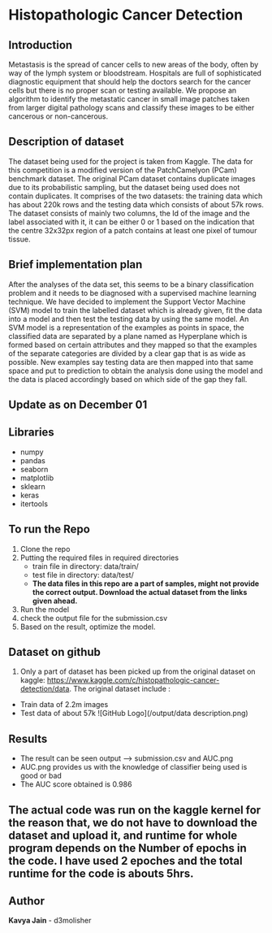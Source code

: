 #  Histopathologic Cancer Detection 

## Introduction
Metastasis is the spread of cancer cells to new areas of the body, often by way of the lymph
system or bloodstream. Hospitals are full of sophisticated diagnostic equipment that should
help the doctors search for the cancer cells but there is no proper scan or testing available. We
propose an algorithm to identify the metastatic cancer in small image patches taken from larger
digital pathology scans and classify these images to be either cancerous or non-cancerous.
## Description of dataset
The dataset being used for the project is taken from Kaggle. The data for this competition is a
modified version of the PatchCamelyon (PCam) benchmark dataset. The original PCam dataset
contains duplicate images due to its probabilistic sampling, but the dataset being used does not
contain duplicates. It comprises of the two datasets: the training data which has about 220k
rows and the testing data which consists of about 57k rows. The dataset consists of mainly two
columns, the Id of the image and the label associated with it, it can be either 0 or 1 based on
the indication that the centre 32x32px region of a patch contains at least one pixel of tumour
tissue.
## Brief implementation plan
After the analyses of the data set, this seems to be a binary classification problem and it needs to be
diagnosed with a supervised machine learning technique. We have decided to implement the
Support Vector Machine (SVM) model to train the labelled dataset which is already given, fit
the data into a model and then test the testing data by using the same model. An SVM model
is a representation of the examples as points in space, the classified data are separated by a
plane named as Hyperplane which is formed based on certain attributes and they mapped so
that the examples of the separate categories are divided by a clear gap that is as wide as
possible. New examples say testing data are then mapped into that same space and put to
prediction to obtain the analysis done using the model and the data is placed accordingly based
on which side of the gap they fall.

## Update as on December 01
## Libraries
* numpy
* pandas 
* seaborn
* matplotlib
* sklearn
* keras
* itertools

## To run the Repo
1. Clone the repo 
2. Putting the required files in required directories
    * train file in directory: data/train/
    * test file in directory: data/test/
    * **The data files in this repo are a part of samples, might not provide the correct output. Download the actual dataset from the links given ahead.**
3. Run the model
4. check the output file for the submission.csv
5. Based on the result, optimize the model.

## Dataset on github
1. Only a part of dataset has been picked up from the original dataset on kaggle: https://www.kaggle.com/c/histopathologic-cancer-detection/data. The original dataset include :
  * Train data of 2.2m images
  * Test data of about 57k
  ![GitHub Logo](/output/data description.png)
 
 ## Results
 * The result can be seen output --> submission.csv and AUC.png
  * AUC.png provides us with the knowledge of classifier being used is good or bad
  * The AUC score obtained is 0.986
  
 ## The actual code was run on the kaggle kernel for the reason that, we do not have to download the dataset and upload it, and runtime for whole program depends on the Number of epochs in the code. I have used 2 epoches and the total runtime for the code is abouts 5hrs.
 
 
## Author
**Kavya Jain** - d3molisher
